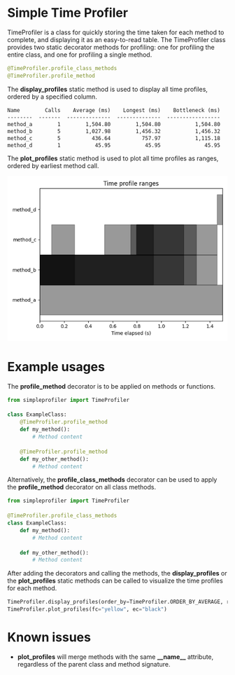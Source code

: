 # Simple Time Profiler
TimeProfiler is a class for quickly storing the time taken for each method to complete, and displaying it as an easy-to-read table.
The TimeProfiler class provides two static decorator methods for profiling: one for profiling the entire class, and one for profiling a single method.

```python
@TimeProfiler.profile_class_methods
@TimeProfiler.profile_method
```

The **display_profiles** static method is used to display all time profiles, ordered by a specified column.

```
Name        Calls    Average (ms)    Longest (ms)    Bottleneck (ms)
--------  -------  --------------  --------------  -----------------
method_a        1        1,504.80        1,504.80           1,504.80
method_b        5        1,027.98        1,456.32           1,456.32
method_c        5          436.64          757.97           1,115.18
method_d        1           45.95           45.95              45.95
```

The **plot_profiles** static method is used to plot all time profiles as ranges, ordered by earliest method call.

![plot_profiles example figure](/assets/images/example_fig.png)

# Example usages

The **profile_method** decorator is to be applied on methods or functions.

```python
from simpleprofiler import TimeProfiler
    
class ExampleClass:
    @TimeProfiler.profile_method
    def my_method():
        # Method content

    @TimeProfiler.profile_method
    def my_other_method():
        # Method content
```

Alternatively, the **profile_class_methods** decorator can be used to apply the **profile_method** decorator on all class methods.

```python
from simpleprofiler import TimeProfiler

@TimeProfiler.profile_class_methods
class ExampleClass:
    def my_method():
        # Method content

    def my_other_method():
        # Method content
```

After adding the decorators and calling the methods, the **display_profiles** or the **plot_profiles** static methods can be called to visualize the time profiles for each method.

```python
TimeProfiler.display_profiles(order_by=TimeProfiler.ORDER_BY_AVERAGE, reverse=False, full_name=False)
TimeProfiler.plot_profiles(fc="yellow", ec="black")
```

# Known issues

- **plot_profiles** will merge methods with the same **\_\_name\_\_** attribute, regardless of the parent class and method signature.